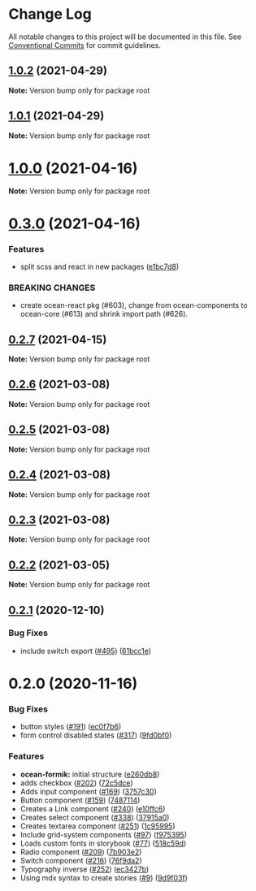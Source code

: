 # Change Log

All notable changes to this project will be documented in this file.
See [Conventional Commits](https://conventionalcommits.org) for commit guidelines.

## [1.0.2](https://github.com/Pagnet/ocean-ds-web/compare/v1.0.1...v1.0.2) (2021-04-29)

**Note:** Version bump only for package root

## [1.0.1](https://github.com/Pagnet/ocean-ds-web/compare/v1.0.0...v1.0.1) (2021-04-29)

**Note:** Version bump only for package root

# [1.0.0](https://github.com/Pagnet/ocean-ds-web/compare/v0.3.0...v1.0.0) (2021-04-16)

**Note:** Version bump only for package root

# [0.3.0](https://github.com/Pagnet/ocean-ds-web/compare/v0.2.7...v0.3.0) (2021-04-16)

### Features

- split scss and react in new packages ([e1bc7d8](https://github.com/Pagnet/ocean-ds-web/commit/e1bc7d803893d03958bc831759fca3d0cbc655c2))

### BREAKING CHANGES

- create ocean-react pkg (#603), change from ocean-components to ocean-core (#613) and shrink import path (#626).

## [0.2.7](https://github.com/Pagnet/ocean-ds-web/compare/v0.2.6...v0.2.7) (2021-04-15)

**Note:** Version bump only for package root

## [0.2.6](https://github.com/Pagnet/ocean-ds-web/compare/v0.2.5...v0.2.6) (2021-03-08)

**Note:** Version bump only for package root

## [0.2.5](https://github.com/Pagnet/ocean-ds-web/compare/v0.2.4...v0.2.5) (2021-03-08)

**Note:** Version bump only for package root

## [0.2.4](https://github.com/Pagnet/ocean-ds-web/compare/v0.2.3...v0.2.4) (2021-03-08)

**Note:** Version bump only for package root

## [0.2.3](https://github.com/Pagnet/ocean-ds-web/compare/v0.2.2...v0.2.3) (2021-03-08)

**Note:** Version bump only for package root

## [0.2.2](https://github.com/Pagnet/ocean-ds-web/compare/v0.2.1...v0.2.2) (2021-03-05)

**Note:** Version bump only for package root

## [0.2.1](https://github.com/Pagnet/ocean-ds-web/compare/v0.2.0...v0.2.1) (2020-12-10)

### Bug Fixes

- include switch export ([#495](https://github.com/Pagnet/ocean-ds-web/issues/495)) ([61bcc1e](https://github.com/Pagnet/ocean-ds-web/commit/61bcc1eb35d36f1cd9ba022405353388eab51eab))

# 0.2.0 (2020-11-16)

### Bug Fixes

- button styles ([#191](https://github.com/Pagnet/ocean-ds-web/issues/191)) ([ec0f7b6](https://github.com/Pagnet/ocean-ds-web/commit/ec0f7b6aa3fee705ffa1851ae1ac19cfc9869427))
- form control disabled states ([#317](https://github.com/Pagnet/ocean-ds-web/issues/317)) ([9fd0bf0](https://github.com/Pagnet/ocean-ds-web/commit/9fd0bf07dc25c9d6f13c5908a8af57cde19a9c98))

### Features

- **ocean-formik:** initial structure ([e260db8](https://github.com/Pagnet/ocean-ds-web/commit/e260db8ec92b59dcacc26d833141dadef8b6d71e))
- adds checkbox ([#202](https://github.com/Pagnet/ocean-ds-web/issues/202)) ([72c5dce](https://github.com/Pagnet/ocean-ds-web/commit/72c5dcec9cc1514eabedf263dc26874b6cdc91a4))
- Adds input component ([#169](https://github.com/Pagnet/ocean-ds-web/issues/169)) ([3757c30](https://github.com/Pagnet/ocean-ds-web/commit/3757c3085552a3affd5e218ed6928209b88f52a1))
- Button component ([#159](https://github.com/Pagnet/ocean-ds-web/issues/159)) ([7487114](https://github.com/Pagnet/ocean-ds-web/commit/7487114c2454b6a6a279f2a3d10ed4992af2de9a))
- Creates a Link component ([#240](https://github.com/Pagnet/ocean-ds-web/issues/240)) ([e10ffc6](https://github.com/Pagnet/ocean-ds-web/commit/e10ffc6bd212ad51d6dc1a90ef67c799b13d9058))
- Creates select component ([#338](https://github.com/Pagnet/ocean-ds-web/issues/338)) ([37915a0](https://github.com/Pagnet/ocean-ds-web/commit/37915a02035ef80908cd66cc29186715e51be0a0))
- Creates textarea component ([#251](https://github.com/Pagnet/ocean-ds-web/issues/251)) ([1c95995](https://github.com/Pagnet/ocean-ds-web/commit/1c959953cc999591a4d9349cb64a1cd9bd1a531c))
- Include grid-system components ([#97](https://github.com/Pagnet/ocean-ds-web/issues/97)) ([f975395](https://github.com/Pagnet/ocean-ds-web/commit/f97539580a34756227e367839d3361bfc15f7f8c))
- Loads custom fonts in storybook ([#77](https://github.com/Pagnet/ocean-ds-web/issues/77)) ([518c59d](https://github.com/Pagnet/ocean-ds-web/commit/518c59de4e445955cec5779d3cec7c5524093bd4))
- Radio component ([#209](https://github.com/Pagnet/ocean-ds-web/issues/209)) ([7b903e2](https://github.com/Pagnet/ocean-ds-web/commit/7b903e2d8c1b627e8715001e7dd083a175f0f093))
- Switch component ([#216](https://github.com/Pagnet/ocean-ds-web/issues/216)) ([76f9da2](https://github.com/Pagnet/ocean-ds-web/commit/76f9da25683cb8b3f5443fb7a758b03646f79ee5))
- Typography inverse ([#252](https://github.com/Pagnet/ocean-ds-web/issues/252)) ([ec3427b](https://github.com/Pagnet/ocean-ds-web/commit/ec3427bf39d7a7a639734b609bd54142bbb5afb0))
- Using mdx syntax to create stories ([#9](https://github.com/Pagnet/ocean-ds-web/issues/9)) ([9d9f03f](https://github.com/Pagnet/ocean-ds-web/commit/9d9f03fa529e22d54fa8e199cd00f25c0d004b8c))
